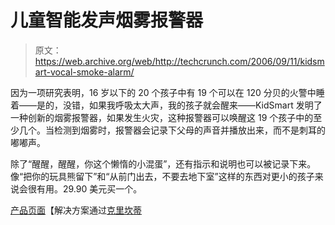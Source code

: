# 儿童智能发声烟雾报警器

> 原文：<https://web.archive.org/web/http://techcrunch.com/2006/09/11/kidsmart-vocal-smoke-alarm/>

因为一项研究表明，16 岁以下的 20 个孩子中有 19 个可以在 120 分贝的火警中睡着——是的，没错，如果我呼吸太大声，我的孩子就会醒来——KidSmart 发明了一种创新的烟雾报警器，如果发生火灾，这种报警器可以唤醒这 19 个孩子中的至少几个。当检测到烟雾时，报警器会记录下父母的声音并播放出来，而不是刺耳的嘟嘟声。

除了“醒醒，醒醒，你这个懒惰的小混蛋”，还有指示和说明也可以被记录下来。像“把你的玩具熊留下”和“从前门出去，不要去地下室”这样的东西对更小的孩子来说会很有用。29.90 美元买一个。

[产品页面](https://web.archive.org/web/20150625142305/http://www.solutions.com/jump.jsp?itemID=9387&itemType=PRODUCT&path=1%2C2%2C22%2C450&iProductID=9387)【解决方案通过[克里坎蒂](https://web.archive.org/web/20150625142305/http://www.cribcandy.com/?pageoffset=800&userortag=)